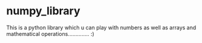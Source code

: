 # numpy_library
This is a python library which u can play with numbers as well as arrays and mathematical operations.............. :)
